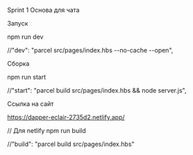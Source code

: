 Sprint 1
Основа для чата 

Запуск

npm run dev

//"dev": "parcel src/pages/index.hbs --no-cache --open",

Сборка

npm run start

//"start": "parcel build src/pages/index.hbs && node server.js",

   
Ссылка на сайт

https://dapper-eclair-2735d2.netlify.app/

// Для netlify npm run build

//"build": "parcel build src/pages/index.hbs"
